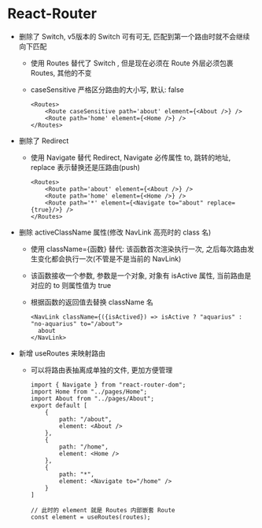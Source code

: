 # React-Router

- 删除了 Switch, v5版本的 Switch 可有可无, 匹配到第一个路由时就不会继续向下匹配

  - 使用 Routes 替代了 Switch , 但是现在必须在 Route 外层必须包裹 Routes, 其他的不变
  - caseSensitive 严格区分路由的大小写, 默认: false

    ```react
    <Routes>
        <Route caseSensitive path='about' element={<About />} />
        <Route path='home' element={<Home />} />
    </Routes>
    ```

- 删除了 Redirect

  - 使用 Navigate  替代 Redirect, Navigate  必传属性 to, 跳转的地址, replace 表示替换还是压路由(push)

    ```react
    <Routes>
        <Route path='about' element={<About />} />
        <Route path='home' element={<Home />} />
        <Route path='*' element={<Navigate to="about" replace={true}/>} />
    </Routes>
    ```
- 删除 activeClassName 属性(修改 NavLink 高亮时的 class 名)

  - 使用 className={函数} 替代: 该函数首次渲染执行一次, 之后每次路由发生变化都会执行一次(不管是不是当前的 NavLink)

  - 该函数接收一个参数, 参数是一个对象, 对象有 isActive 属性, 当前路由是对应的 to 则属性值为 true

  - 根据函数的返回值去替换 className 名

    ```react
    <NavLink className={({isActived}) => isActive ? "aquarius" : "no-aquarius" to="/about">
      about
    </NavLink>
    ```

- 新增 useRoutes 来映射路由

  - 可以将路由表抽离成单独的文件, 更加方便管理

    ```react
    import { Navigate } from "react-router-dom";
    import Home from "../pages/Home";
    import About from "../pages/About";
    export default [
        {
            path: "/about",
            element: <About />
        },
        {
            path: "/home",
            element: <Home />
        },
        {
            path: "*",
            element: <Navigate to="/home" />
        }
    ]
    
    // 此时的 element 就是 Routes 内部嵌套 Route
    const element = useRoutes(routes);
    ```
  